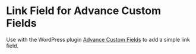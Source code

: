 # Link Field for Advance Custom Fields #

Use with the WordPress plugin [Advance Custom Fields](http://www.advancedcustomfields.com/) to add a simple link field.